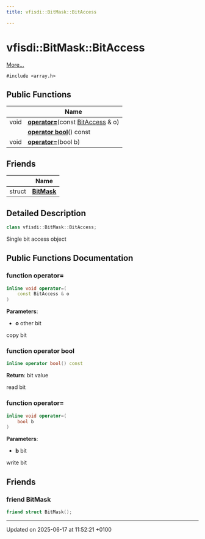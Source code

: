 ```yaml
---
title: vfisdi::BitMask::BitAccess

---
```


# vfisdi::BitMask::BitAccess



 [More...](#detailed-description)


`#include <array.h>`

## Public Functions

|                | Name           |
| -------------- | -------------- |
| void | **[operator=](classvfisdi_1_1_bit_mask_1_1_bit_access.md#function-operator=)**(const [BitAccess](classvfisdi_1_1_bit_mask_1_1_bit_access.md) & o) |
| | **[operator bool](classvfisdi_1_1_bit_mask_1_1_bit_access.md#function-operator-bool)**() const |
| void | **[operator=](classvfisdi_1_1_bit_mask_1_1_bit_access.md#function-operator=)**(bool b) |

## Friends

|                | Name           |
| -------------- | -------------- |
| struct | **[BitMask](classvfisdi_1_1_bit_mask_1_1_bit_access.md#friend-bitmask)**  |

## Detailed Description

```cpp
class vfisdi::BitMask::BitAccess;
```


Single bit access object 

## Public Functions Documentation

### function operator=

```cpp
inline void operator=(
    const BitAccess & o
)
```


**Parameters**: 

  * **o** other bit 


copy bit


### function operator bool

```cpp
inline operator bool() const
```


**Return**: bit value 

read bit 


### function operator=

```cpp
inline void operator=(
    bool b
)
```


**Parameters**: 

  * **b** bit 


write bit


## Friends

### friend BitMask

```cpp
friend struct BitMask();
```


-------------------------------

Updated on 2025-06-17 at 11:52:21 +0100